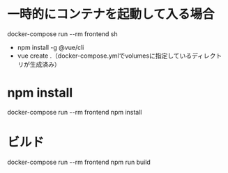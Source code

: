 # 一時的にコンテナを起動して入る場合
docker-compose run --rm frontend sh

- npm install -g @vue/cli
- vue create .（docker-compose.ymlでvolumesに指定しているディレクトリが生成済み）

# npm install
docker-compose run --rm frontend npm install

# ビルド
docker-compose run --rm frontend npm run build